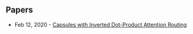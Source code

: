 ## Papers
- Feb 12, 2020 - [Capsules with Inverted Dot-Product Attention Routing](https://arxiv.org/abs/2002.04764)